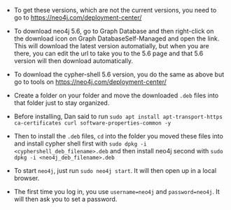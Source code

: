 * To get these versions, which are not the current versions, you need to go to
  https://neo4j.com/deployment-center/ 

* To download neo4j 5.6, go to Graph Database and then right-click on the download
  icon on Graph DatabaseSelf-Managed and open the link. This will download the
  latest version automatially, but when you are there, you can edit the url to
  take you to the 5.6 page and that 5.6 version will then download automatically.

* To download the cypher-shell 5.6 version, you do the same as above but go to tools
  on https://neo4j.com/deployment-center/

* Create a folder on your folder and move the downloaded `.deb` files into that folder
  just to stay organized.

* Before installing, Dan said to run
  `sudo apt install apt-transport-https ca-certificates curl software-properties-common -y`

* Then to install the `.deb` files, `cd` into the folder you moved these files into and 
  install cypher shell first with `sudo dpkg -i <cyphershell_deb_filename>.deb` and then
  install neo4j second with `sudo dpkg -i <neo4j_deb_filename>.deb`

* To start `neo4j`, just run `sudo neo4j start`. It will then open up in a local 
  browser. 

* The first time you log in, you use `username=neo4j` and `password=neo4j`. It will then
  ask you to set a password.
